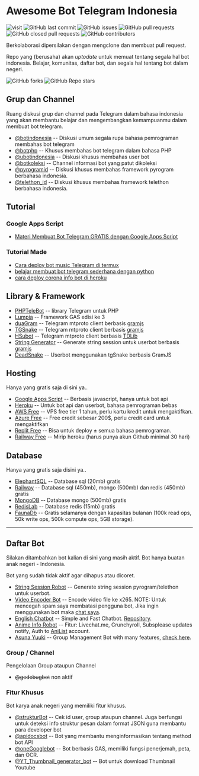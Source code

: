 # Awesome Bot Telegram Indonesia

![visit](https://badges.pufler.dev/visits/telegrambotindonesia/awesome-bot-telegram-indonesia) ![GitHub last commit](https://img.shields.io/github/last-commit/telegrambotindonesia/awesome-bot-telegram-indonesia) ![GitHub issues](https://img.shields.io/github/issues/telegrambotindonesia/awesome-bot-telegram-indonesia) ![GitHub pull requests](https://img.shields.io/github/issues-pr/telegrambotindonesia/awesome-bot-telegram-indonesia) ![GitHub closed pull requests](https://img.shields.io/github/issues-pr-closed/telegrambotindonesia/awesome-bot-telegram-indonesia) ![GitHub contributors](https://img.shields.io/github/contributors/telegrambotindonesia/awesome-bot-telegram-indonesia)

Berkolaborasi dipersilakan dengan mengclone dan membuat pull request.

Repo yang (berusaha) akan _uptodate_ untuk memuat tentang segala hal bot indonesia. Belajar, komunitas, daftar bot, dan segala hal tentang bot dalam negeri.

![GitHub forks](https://img.shields.io/github/forks/telegrambotindonesia/awesome-bot-telegram-indonesia?style=social) ![GitHub Repo stars](https://img.shields.io/github/stars/telegrambotindonesia/awesome-bot-telegram-indonesia?style=social)


<!-- mulai dari sini ya perubahannya -->

## Grup dan Channel

Ruang diskusi grup dan channel pada Telegram dalam bahasa indonesia yang akan membantu belajar dan mengembangkan kemampuanmu dalam membuat bot telegram.

- [@botindonesia](https://t.me/botindonesia) -- Diskusi umum segala rupa bahasa pemrograman membahas bot telegram
- [@botphp](https://t.me/botphp) -- Khusus membahas bot telegram dalam bahasa PHP
- [@ubotindonesia](https://t.me/ubotindonesia) -- Diskusi khusus membahas user bot
- [@botkoleksi](https://t.me/botkoleksi) -- Channel informasi bot yang patut dikoleksi
- [@pyrogramid](https://t.me/pyrogramid) -- Diskusi khusus membahas framework pyrogram berbahasa indonesia.
- [@telethon_id](https://t.me/telethon_id) -- Diskusi khusus membahas framework telethon berbahasa indonesia.

## Tutorial

### Google Apps Script

- [Materi Membuat Bot Telegram GRATIS dengan Google Apps Script](https://s.id/gasbot)

### Tutorial Made

- [Cara deploy bot music Telegram di termux](https://www.madewgn.my.id/artikel/termux/cara-deploy-bot-music-di-termux/)
- [belajar membuat bot telegram sederhana dengan python](https://www.madewgn.my.id/artikel/python/cara-membuat-bot-telegram-sederhana/)
- [cara deploy corona info bot di heroku](https://www.madewgn.my.id/artikel/bot/cara-deploy-corona-info-bot/)


## Library & Framework

- [PHPTeleBot](https://github.com/radyakaze/phptelebot) -- library Telegram untuk PHP
- [Lumpia](https://lumpia.js.org) -- Framework GAS edisi ke 3
- [duaGram](https://github.com/ubotindonesia/duagram) -- Telegram mtproto client berbasis [gramjs]
- [TGSnake](https://github.com/butthx/tgsnake) -- Telegram mtproto client berbasis [gramjs]
- [HSubot](https://github.com/banghasan/hsubot) -- Telegram mtproto client berbasis [TDLib](https://github.com/tdlib/td)
- [String Generator](https://telegram.banghasan.com/ubotstring/) -- Generate string session untuk userbot berbasis 
  [gramjs]
- [DeadSnake](https://github.com/dickymuliafiqri/DeadSnake) -- Userbot menggunakan tgSnake berbasis GramJS


## Hosting

Hanya yang gratis saja di sini ya..

- [Google Apps Script](https://script.google.com) -- Berbasis javascript, hanya untuk bot api
- [Heroku](https://www.heroku.com/) -- Untuk bot api dan userbot, bahasa pemrograman bebas
- [AWS Free](https://aws.amazon.com/id/free/) -- VPS free tier 1 tahun, perlu kartu kredit untuk mengaktifkan.
- [Azure Free](https://azure.microsoft.com/en-us/free/) -- Free credit sebesar 200$, perlu credit card untuk 
  mengaktifkan
- [Replit Free](https://replit.com/site/pricing) -- Bisa untuk deploy ± semua bahasa pemrograman.
- [Railway Free](https://railway.app) -- Mirip heroku (harus punya akun Github minimal 30 hari)

## Database

Hanya yang gratis saja disini ya..

- [ElephantSQL](https://www.elephantsql.com) -- Database sql (20mb) gratis
- [Railway](https://railway.app) -- Database sql (450mb), mongo (500mb) dan redis (450mb) gratis
- [MongoDB](https://www.mongodb.com) -- Database mongo (500mb) gratis
- [RedisLab](https://redis.com) -- Database redis (15mb) gratis
- [FaunaDb](https://fauna.com/pricing) -- Gratis selamanya dengan kapasitas bulanan (100k read ops, 50k write ops, 500k compute ops, 5GB storage).
---

## Daftar Bot

Silakan ditambahkan bot kalian di sini yang masih aktif. Bot hanya buatan anak negeri - Indonesia.

Bot yang sudah tidak aktif agar dihapus atau dicoret.

- [String Session Robot](https://t.me/GetStringRobot) -- Generate string session pyrogram/telethon untuk userbot.
- [Video Encoder Bot](https://t.me/RiseliaBot) -- Encode video file ke x265. NOTE: Untuk mencegah spam saya membatasi 
  pengguna bot, Jika ingin menggunakan bot maka [chat saya](https://t.me/OwnerCH_Bot).
- [English Chatbot](https://t.me/TokisakiChatBot) -- Simple and Fast Chatbot. [Repository](https://t.me/zYxDevs/KurumiChatbot).
- [Anime Info Robot](https://t.me/TomoeRobot) -- Fitur: Livechat.me, Crunchyroll, Subsplease updates notify, Auth to [AniList](https://anilist.co) account.
- [Asuna Yuuki](https://t.me/YogaWaifuBot) -- Group Management Bot with many features, [check here](https://t.me/YogaWaifuBot?start=help).

### Group / Channel

Pengelolaan Group ataupun Channel

- ~~@gedebugbot~~ non aktif

### Fitur Khusus

Bot karya anak negeri yang memiliki fitur khusus.

- [@strukturBot](https://t.me/strukturbot) -- Cek id user, group ataupun channel. Juga berfungsi untuk deteksi info 
  struktur pesan dalam format JSON guna membantu para developer bot
- [@apidocsbot](https://t.me/apidocsbot) -- Bot yang membantu menginformasikan tentang method bot API
- [@oneGooglebot](https://t.me/oneGooglebot) -- Bot berbasis GAS, memiliki fungsi penerjemah, peta, dan OCR.
- [@YT_Thumbnail_generator_bot](https://t.me/YT_Thumbnail_generator_bot) -- Bot untuk download Thumbnail Youtube



[gramjs]: https://github.com/gram-js/gramjs
